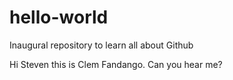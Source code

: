 # hello-world
Inaugural repository to learn all about Github

Hi Steven this is Clem Fandango. 
Can you hear me?
